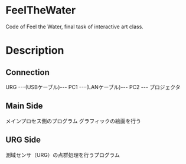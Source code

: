 # FeelTheWater
Code of Feel the Water, final task of interactive art class.

# Description
## Connection
URG ---(USBケーブル)--- PC1 ---(LANケーブル)--- PC2 --- プロジェクタ

## Main Side
メインプロセス側のプログラム
グラフィックの絵画を行う

## URG Side
測域センサ（URG）の点群処理を行うプログラム
